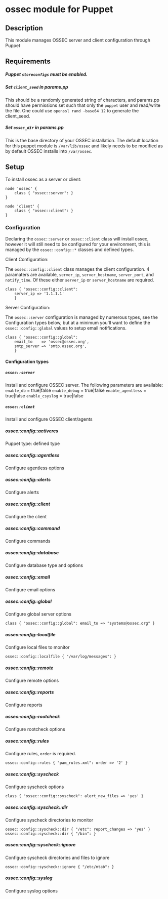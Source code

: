 # ossec module for Puppet

## Description

This module manages OSSEC server and client configuration through Puppet

## Requirements

##### Puppet `storeconfigs` must be enabled.

##### Set `client_seed` in params.pp

This should be a randomly generated string of characters, and params.pp should
have permissions set such that only the `puppet` user and read/write the file.
One could use `openssl rand -base64 12` to generate the client_seed.

##### Set `ossec_dir` in params.pp

This is the base directory of your OSSEC installation. The default location for this
puppet module is `/var/lib/ossec` and likely needs to be modified as by default OSSEC
installs into `/var/ossec`.

## Setup

To install ossec as a server or client:
```
node 'ossec' {
    class { "ossec::server": }
}

node 'client' {
    class { "ossec::client": }
}
```

### Configuration

Declaring the `ossec::server` or `ossec::client` class will install ossec, however
it will still need to be configured for your environment, this is managed by
the `ossec::config::*` classes and defined types.

Client Configuration:

The `ossec::config::client` class manages the client configuration. 4 paramaters
are available, `server_ip`, `server_hostname`, `server_port`, and `notify_time`.
Of these either `server_ip` or `server_hostname` are required.

```
class { "ossec::config::client":
    server_ip => '1.1.1.1'
    }
```

Server Configuration:

The `ossec::server` configuration is managed by numerous types, see the
Configuration types below, but at a minimum you'll want to define the
`ossec::config::global` values to setup email notifications.

```
class { "ossec::config::global":
    email_to    => 'ossec@ossec.org',
    smtp_server => 'smtp.ossec.org',
    }
```

#### Configuration types

##### `ossec::server`
Install and configure OSSEC server. The following parameters are available:
`enable_db` = true|false
`enable_debug` = true|false
`enable_agentless` = true|false
`enable_csyslog` = true|false

##### `ossec::client`
Install and configure OSSEC client/agents
 
##### ossec::config::activeres 
 Puppet type: defined type

##### ossec::config::agentless 
Configure agentless options

##### ossec::config::alerts 
Configure alerts

##### ossec::config::client 
Configure the client

##### ossec::config::command 
Configure commands

##### ossec::config::database 
Configure database type and options

##### ossec::config::email
Configure email options

##### ossec::config::global 
Configure global server options

    class { "ossec::config::global": email_to => "systems@ossec.org" }

##### ossec::config::localfile 
Configure local files to monitor

    ossec::config::localfile { "/var/log/messages": }

##### ossec::config::remote 
Configure remote options

##### ossec::config::reports 
Configure reports

##### ossec::config::rootcheck
Configure rootcheck options

##### ossec::config::rules 
Configure rules, `order` is required.

    ossec::config::rules { "pam_rules.xml": order => '2' }

##### ossec::config::syscheck 
Configure syscheck options

    class { "ossec::config::syscheck": alert_new_files => 'yes' }

##### ossec::config::syscheck::dir
Configure syscheck directories to monitor

    ossec::config::syscheck::dir { "/etc": report_changes => 'yes' }
    ossec::config::syscheck::dir { "/bin": }

##### ossec::config::syscheck::ignore
Configure syscheck directories and files to ignore

    ossec::config::syscheck::ignore { "/etc/mtab": }

##### ossec::config::syslog 
Configure syslog options






